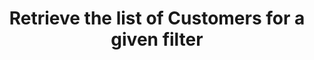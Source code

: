---
title: Retrieve the list of Customers for a given filter
api:
  file: stagingadfincom-apidocspublic-apis.json
  operationId: getCustomers
hidden: false
---